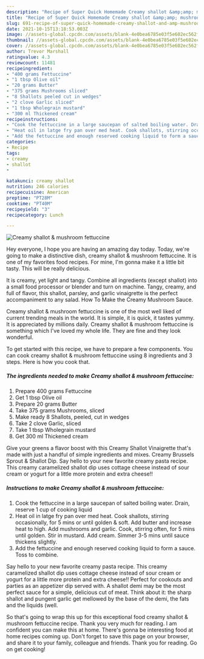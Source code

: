 ```yaml
---
description: "Recipe of Super Quick Homemade Creamy shallot &amp;amp; mushroom fettuccine"
title: "Recipe of Super Quick Homemade Creamy shallot &amp;amp; mushroom fettuccine"
slug: 691-recipe-of-super-quick-homemade-creamy-shallot-and-amp-mushroom-fettuccine
date: 2021-10-15T13:18:53.003Z
image: //assets-global.cpcdn.com/assets/blank-4e0bea6785e03f5e602ec562f230caae08da540cada707380b4fe1bbebba43da.png
thumbnail: //assets-global.cpcdn.com/assets/blank-4e0bea6785e03f5e602ec562f230caae08da540cada707380b4fe1bbebba43da.png
cover: //assets-global.cpcdn.com/assets/blank-4e0bea6785e03f5e602ec562f230caae08da540cada707380b4fe1bbebba43da.png
author: Trevor Marshall
ratingvalue: 4.3
reviewcount: 11481
recipeingredient:
- "400 grams Fettuccine"
- "1 tbsp Olive oil"
- "20 grams Butter"
- "375 grams Mushrooms sliced"
- "8 Shallots peeled cut in wedges"
- "2 clove Garlic sliced"
- "1 tbsp Wholegrain mustard"
- "300 ml Thickened cream"
recipeinstructions:
- "Cook the fettuccine in a large saucepan of salted boiling water. Drain, reserve 1 cup of cooking liquid"
- "Heat oil in latge fry pan over med heat. Cook shallots, stirring occasionally, for 5 mins or until golden &amp; soft. Add butter and increase heat to high. Add mushrooms and garlic. Cook, stirring often, for 5 mins until golden. Stir in mustard. Add cream. Simmer 3-5 mins until sauce thickens slightly."
- "Add the fettuccine and enough reserved cooking liquid to form a sauce. Toss to combine."
categories:
- Recipe
tags:
- creamy
- shallot
- 

katakunci: creamy shallot  
nutrition: 246 calories
recipecuisine: American
preptime: "PT28M"
cooktime: "PT40M"
recipeyield: "3"
recipecategory: Lunch

---
```



![Creamy shallot &amp; mushroom fettuccine](//assets-global.cpcdn.com/assets/blank-4e0bea6785e03f5e602ec562f230caae08da540cada707380b4fe1bbebba43da.png)

Hey everyone, I hope you are having an amazing day today. Today, we're going to make a distinctive dish, creamy shallot &amp; mushroom fettuccine. It is one of my favorites food recipes. For mine, I'm gonna make it a little bit tasty. This will be really delicious.

It is creamy, yet light and tangy. Combine all ingredients (except shallot) into a small food processor or blender and turn on machine. Tangy, creamy, and full of flavor, this shallot, parsley, and garlic vinaigrette is the perfect accompaniment to any salad. How To Make the Creamy Mushroom Sauce.

Creamy shallot &amp; mushroom fettuccine is one of the most well liked of current trending meals in the world. It is simple, it is quick, it tastes yummy. It is appreciated by millions daily. Creamy shallot &amp; mushroom fettuccine is something which I've loved my whole life. They are fine and they look wonderful.


To get started with this recipe, we have to prepare a few components. You can cook creamy shallot &amp; mushroom fettuccine using 8 ingredients and 3 steps. Here is how you cook that.

<!--inarticleads1-->

##### The ingredients needed to make Creamy shallot &amp; mushroom fettuccine:

1. Prepare 400 grams Fettuccine
1. Get 1 tbsp Olive oil
1. Prepare 20 grams Butter
1. Take 375 grams Mushrooms, sliced
1. Make ready 8 Shallots, peeled, cut in wedges
1. Take 2 clove Garlic, sliced
1. Take 1 tbsp Wholegrain mustard
1. Get 300 ml Thickened cream


Give your greens a flavor boost with this Creamy Shallot Vinaigrette that&#39;s made with just a handful of simple ingredients and mixes. Creamy Brussels Sprout &amp; Shallot Dip. Say hello to your new favorite creamy pasta recipe. This creamy caramelized shallot dip uses cottage cheese instead of sour cream or yogurt for a little more protein and extra cheese!! 

<!--inarticleads2-->

##### Instructions to make Creamy shallot &amp; mushroom fettuccine:

1. Cook the fettuccine in a large saucepan of salted boiling water. Drain, reserve 1 cup of cooking liquid
1. Heat oil in latge fry pan over med heat. Cook shallots, stirring occasionally, for 5 mins or until golden &amp; soft. Add butter and increase heat to high. Add mushrooms and garlic. Cook, stirring often, for 5 mins until golden. Stir in mustard. Add cream. Simmer 3-5 mins until sauce thickens slightly.
1. Add the fettuccine and enough reserved cooking liquid to form a sauce. Toss to combine.


Say hello to your new favorite creamy pasta recipe. This creamy caramelized shallot dip uses cottage cheese instead of sour cream or yogurt for a little more protein and extra cheese!! Perfect for cookouts and parties as an appetizer dip served with. A shallot demi may be the most perfect sauce for a simple, delicious cut of meat. Think about it: the sharp shallot and pungent garlic get mellowed by the base of the demi, the fats and the liquids (well. 

So that's going to wrap this up for this exceptional food creamy shallot &amp; mushroom fettuccine recipe. Thank you very much for reading. I am confident you can make this at home. There's gonna be interesting food at home recipes coming up. Don't forget to save this page on your browser, and share it to your family, colleague and friends. Thank you for reading. Go on get cooking!

